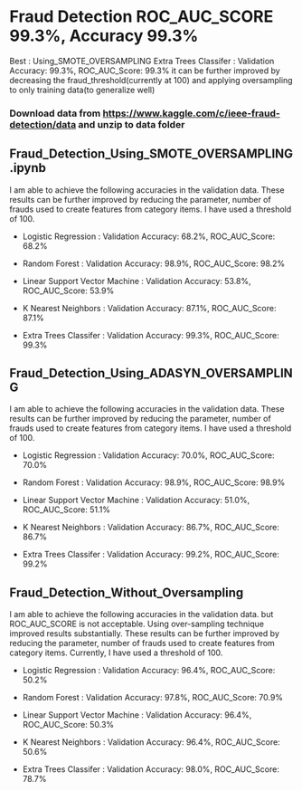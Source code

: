 # Fraud Detection ROC_AUC_SCORE 99.3%, Accuracy 99.3%
Best : Using_SMOTE_OVERSAMPLING Extra Trees Classifer :  Validation Accuracy: 99.3%, ROC_AUC_Score: 99.3%
        it can be further improved by decreasing the fraud_threshold(currently at 100) and applying oversampling 
        to only training data(to generalize well)
        
### Download data from https://www.kaggle.com/c/ieee-fraud-detection/data and unzip to data folder

## Fraud_Detection_Using_SMOTE_OVERSAMPLING.ipynb

I am able to achieve the following accuracies in the validation data. These results can be further improved by reducing the 
parameter, number of frauds used to create features from category items. I have used a threshold of 100.

* Logistic Regression : 
        Validation Accuracy: 68.2%, ROC_AUC_Score: 68.2%
                
* Random Forest : 
        Validation Accuracy: 98.9%, ROC_AUC_Score: 98.2%
                
* Linear Support Vector Machine : 
        Validation Accuracy: 53.8%, ROC_AUC_Score: 53.9%
                
* K Nearest Neighbors : 
        Validation Accuracy: 87.1%, ROC_AUC_Score: 87.1%
                
* Extra Trees Classifer : 
        Validation Accuracy: 99.3%, ROC_AUC_Score: 99.3%
        
## Fraud_Detection_Using_ADASYN_OVERSAMPLING

I am able to achieve the following accuracies in the validation data. These results can be further improved by reducing the 
parameter, number of frauds used to create features from category items. I have used a threshold of 100.

* Logistic Regression : 
        Validation Accuracy: 70.0%, ROC_AUC_Score: 70.0%
                
* Random Forest : 
        Validation Accuracy: 98.9%, ROC_AUC_Score: 98.9%
                
* Linear Support Vector Machine : 
        Validation Accuracy: 51.0%, ROC_AUC_Score: 51.1%
                
* K Nearest Neighbors : 
        Validation Accuracy: 86.7%, ROC_AUC_Score: 86.7%
                
* Extra Trees Classifer : 
        Validation Accuracy: 99.2%, ROC_AUC_Score: 99.2%
        
 ## Fraud_Detection_Without_Oversampling

I am able to achieve the following accuracies in the validation data. but ROC_AUC_SCORE is not acceptable. 
Using over-sampling technique improved results substantially. These results can be further improved by reducing the 
parameter, number of frauds used to create features from category items. Currently, I have used a threshold of 100.

* Logistic Regression : 
        Validation Accuracy: 96.4%, ROC_AUC_Score: 50.2%
                
* Random Forest : 
        Validation Accuracy: 97.8%, ROC_AUC_Score: 70.9%
                
* Linear Support Vector Machine : 
        Validation Accuracy: 96.4%, ROC_AUC_Score: 50.3%
                
* K Nearest Neighbors : 
        Validation Accuracy: 96.4%, ROC_AUC_Score: 50.6%
                
* Extra Trees Classifer : 
        Validation Accuracy: 98.0%, ROC_AUC_Score: 78.7%



